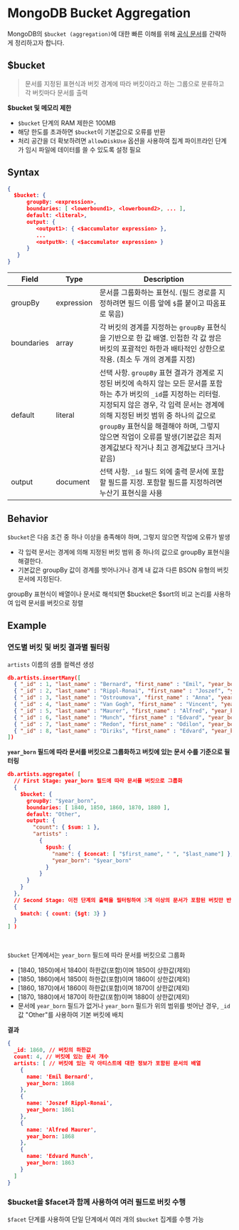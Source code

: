# MongoDB Bucket Aggregation

MongoDB의 `$bucket (aggregation)`에 대한 빠른 이해를 위해 [공식 문서](https://www.mongodb.com/docs/manual/reference/operator/aggregation/bucket/#mongodb-pipeline-pipe.-bucket)를 간략하게 정리하고자 합니다.

## $bucket

> 문서를 지정된 표현식과 버킷 경계에 따라 버킷이라고 하는 그룹으로 분류하고 각 버킷마다 문서를 출력

**$bucket 및 메모리 제한**

- `$bucket` 단계의 RAM 제한은 100MB
- 해당 한도를 초과하면 `$bucket`이 기본값으로 오류를 반환
- 처리 공간을 더 확보하려면 `allowDiskUse` 옵션을 사용하여 집계 파이프라인 단계가 임시 파일에 데이터를 쓸 수 있도록 설정 필요

## Syntax

```json
{
  $bucket: {
      groupBy: <expression>,
      boundaries: [ <lowerbound1>, <lowerbound2>, ... ],
      default: <literal>,
      output: {
         <output1>: { <$accumulator expression> },
         ...
         <outputN>: { <$accumulator expression> }
      }
   }
}
```

|Field|Type|Description|
|---|---|---|
|groupBy|expression|문서를 그룹화하는 표현식. (필드 경로를 지정하려면 필드 이름 앞에 `$`를 붙이고 따옴표로 묶음)|
|boundaries|array|각 버킷의 경계를 지정하는 `groupBy` 표현식을 기반으로 한 값 배열. 인접한 각 값 쌍은 버킷의 포괄적인 하한과 배타적인 상한으로 작용. (최소 두 개의 경계를 지정)|
|default|Iiteral|선택 사항. `groupBy` 표현 결과가 경계로 지정된 버킷에 속하지 않는 모든 문서를 포함하는 추가 버킷의 `_id`를 지정하는 리터럴. 지정되지 않은 경우, 각 입력 문서는 경계에 의해 지정된 버킷 범위 중 하나의 값으로 `groupBy` 표현식을 해결해야 하며, 그렇지 않으면 작업이 오류를 발생(기본값은 최저 경계값보다 작거나 최고 경계값보다 크거나 같음)|
|output|document|선택 사항. `_id` 필드 외에 출력 문서에 포함할 필드를 지정. 포함할 필드를 지정하려면 누산기 표현식을 사용|

## Behavior

`$bucket`은 다음 조건 중 하나 이상을 충족해야 하며, 그렇지 않으면 작업에 오류가 발생
- 각 입력 문서는 경계에 의해 지정된 버킷 범위 중 하나의 값으로 groupBy 표현식을 해결한다.
- 기본값은 groupBy 값이 경계를 벗어나거나 경계 내 값과 다른 BSON 유형의 버킷 문서에 지정된다.

groupBy 표현식이 배열이나 문서로 해석되면 $bucket은 $sort의 비교 논리를 사용하여 입력 문서를 버킷으로 정렬

## Example

### 연도별 버킷 및 버킷 결과별 필터링

`artists` 이름의 샘플 컬렉션 생성

```json
db.artists.insertMany([
  { "_id" : 1, "last_name" : "Bernard", "first_name" : "Emil", "year_born" : 1868, "year_died" : 1941, "nationality" : "France" },
  { "_id" : 2, "last_name" : "Rippl-Ronai", "first_name" : "Joszef", "year_born" : 1861, "year_died" : 1927, "nationality" : "Hungary" },
  { "_id" : 3, "last_name" : "Ostroumova", "first_name" : "Anna", "year_born" : 1871, "year_died" : 1955, "nationality" : "Russia" },
  { "_id" : 4, "last_name" : "Van Gogh", "first_name" : "Vincent", "year_born" : 1853, "year_died" : 1890, "nationality" : "Holland" },
  { "_id" : 5, "last_name" : "Maurer", "first_name" : "Alfred", "year_born" : 1868, "year_died" : 1932, "nationality" : "USA" },
  { "_id" : 6, "last_name" : "Munch", "first_name" : "Edvard", "year_born" : 1863, "year_died" : 1944, "nationality" : "Norway" },
  { "_id" : 7, "last_name" : "Redon", "first_name" : "Odilon", "year_born" : 1840, "year_died" : 1916, "nationality" : "France" },
  { "_id" : 8, "last_name" : "Diriks", "first_name" : "Edvard", "year_born" : 1855, "year_died" : 1930, "nationality" : "Norway" }
])
```

**`year_born` 필드에 따라 문서를 버킷으로 그룹화하고 버킷에 있는 문서 수를 기준으로 필터링**

```json
db.artists.aggregate( [
  // First Stage: year_born 필드에 따라 문서를 버킷으로 그룹화
  {
    $bucket: {
      groupBy: "$year_born",                       
      boundaries: [ 1840, 1850, 1860, 1870, 1880 ],
      default: "Other",
      output: {
        "count": { $sum: 1 },
        "artists" :
          {
            $push: {
              "name": { $concat: [ "$first_name", " ", "$last_name"] },
              "year_born": "$year_born"
            }
          }
      }
    }
  },
  // Second Stage: 이전 단계의 출력을 필터링하여 3개 이상의 문서가 포함된 버킷만 반환
  {
    $match: { count: {$gt: 3} }
  }
] )
```

<br/>

`$bucket` 단계에서는 `year_born` 필드에 따라 문서를 버킷으로 그룹화
- [1840, 1850)에서 1840이 하한값(포함)이며 1850이 상한값(제외)
- [1850, 1860)에서 1850이 하한값(포함)이며 1860이 상한값(제외)
- [1860, 1870)에서 1860이 하한값(포함)이며 1870이 상한값(제외)
- [1870, 1880)에서 1870이 하한값(포함)이며 1880이 상한값(제외)
- 문서에 `year_born` 필드가 없거나 `year_born` 필드가 위의 범위를 벗어난 경우, `_id`값 "Other"를 사용하여 기본 버킷에 배치

**결과**

```json
{
  _id: 1860, // 버킷의 하한값
  count: 4, // 버킷에 있는 문서 개수
  artists: [ // 버킷에 있는 각 아티스트에 대한 정보가 포함된 문서의 배열
    {
      name: 'Emil Bernard',
      year_born: 1868
    },
    {
      name: 'Joszef Rippl-Ronai',
      year_born: 1861
    },
    {
      name: 'Alfred Maurer',
      year_born: 1868
    },
    {
      name: 'Edvard Munch',
      year_born: 1863
    }
  ]
}
```

### $bucket을 $facet과 함께 사용하여 여러 필드로 버킷 수행

`$facet` 단계를 사용하여 단일 단계에서 여러 개의 `$bucket` 집계를 수행 가능